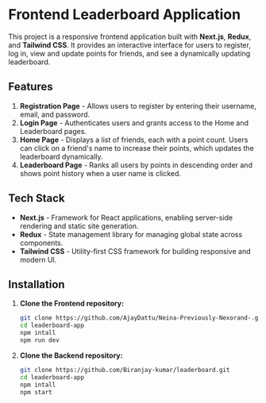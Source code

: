 # Frontend Leaderboard Application

This project is a responsive frontend application built with **Next.js**, **Redux**, and **Tailwind CSS**. It provides an interactive interface for users to register, log in, view and update points for friends, and see a dynamically updating leaderboard.

## Features

1. **Registration Page** - Allows users to register by entering their username, email, and password.
2. **Login Page** - Authenticates users and grants access to the Home and Leaderboard pages.
3. **Home Page** - Displays a list of friends, each with a point count. Users can click on a friend's name to increase their points, which updates the leaderboard dynamically.
4. **Leaderboard Page** - Ranks all users by points in descending order and shows point history when a user name is clicked.

## Tech Stack

- **Next.js** - Framework for React applications, enabling server-side rendering and static site generation.
- **Redux** - State management library for managing global state across components.
- **Tailwind CSS** - Utility-first CSS framework for building responsive and modern UI.

## Installation

1. **Clone the Frontend repository:**
   ```bash
   git clone https://github.com/AjayDattu/Neina-Previously-Nexorand-.gitS
   cd leaderboard-app
   npm intall
   npm run dev
1. **Clone the Backend repository:**
   ```bash
   git clone https://github.com/Biranjay-kumar/leaderboard.git
   cd leaderboard-app
   npm intall
   npm start
